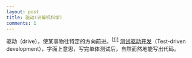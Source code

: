 ```yaml
---
layout: post
title: 驱动(计算机科学)
comments: 1
---
```


驱动（drive），使某事物往特定的方向前进。<sup>[[1]][1]</sup> [测试驱动开发](https://zh.wikipedia.org/wiki/测试驱动开发)（Test-driven development），字面上意思，写完单体测试后，自然而然地能写出代码。

[1]: https://www.lexico.com/en/definition/drive	"drive - lexico"

